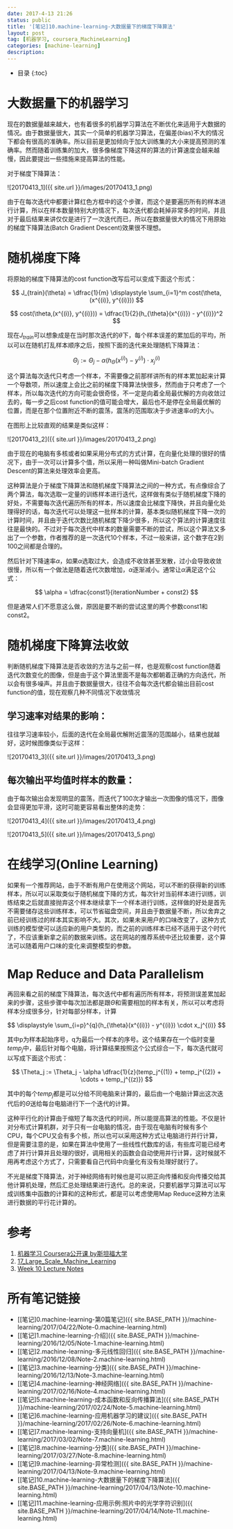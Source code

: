 ```yaml
---
date: 2017-4-13 21:26
status: public
title: '[笔记]10.machine-learning-大数据量下的梯度下降算法'
layout: post
tag: [机器学习, coursera_MachineLearning]
categories: [machine-learning]
description: 
---
```


* 目录
{:toc}

# 大数据量下的机器学习

现在的数据量越来越大，也有着很多的机器学习算法在不断优化来适用于大数据的情况。由于数据量很大，其实一个简单的机器学习算法，在偏差(bias)不大的情况下都会有很高的准确率。所以目前是更加倾向于加大训练集的大小来提高预测的准确率。然而随着训练集的加大，很多像梯度下降这样的算法的计算速度会越来越慢，因此要提出一些措施来提高算法的性能。

对于梯度下降算法：

![20170413_1]({{ site.url }}/images/20170413_1.png)

由于在每次迭代中都要计算红色方框中的这个步骤，而这个是要遍历所有的样本进行计算，所以在样本数量特别大的情况下，每次迭代都会耗掉非常多的时间，并且对于最后结果来讲仅仅是进行了一次迭代而已，所以在数据量很大的情况下用原始的梯度下降算法(Batch Gradient Descent)效果很不理想。

# 随机梯度下降

将原始的梯度下降算法的cost function改写后可以变成下面这个形式：

$$
J_{train}(\theta) = \dfrac{1}{m} \displaystyle \sum_{i=1}^m cost(\theta, (x^{(i)}, y^{(i)}))
$$

$$
cost(\theta,(x^{(i)}, y^{(i)})) = \dfrac{1}{2}(h_{\theta}(x^{(i)}) - y^{(i)})^2
$$

现在$J_{train}$可以想象成是在当时那次迭代的$\theta$下，每个样本误差的累加后的平均，所以可以在随机打乱样本顺序之后，按照下面的迭代来处理随机下降算法：

$$
\Theta_j := \Theta_j - \alpha (h_{\Theta}(x^{(i)}) - y^{(i)}) \cdot x^{(i)}_j
$$

这个算法每次迭代只考虑一个样本，不需要像之前那样讲所有的样本累加起来计算一个导数项，所以速度上会比之前的梯度下降算法快很多，然而由于只考虑了一个样本，所以每次迭代的方向可能会很奇怪，不一定是向着全局最优解的方向收敛过去的，每一步之后cost function的值可能会增大，最后也不是停在全局最优解的位置，而是在那个位置附近不断的震荡，震荡的范围取决于步进速率$\alpha$的大小。

在图形上比较直观的结果是类似这样：

![20170413_2]({{ site.url }}/images/20170413_2.png)

由于现在的电脑有多核或者如果采用分布式的方式计算，在向量化处理的很好的情况下，由于一次可以计算多个值，所以采用一种叫做Mini-batch Gradient Descent的算法来处理效率会更高。

这种算法是介于梯度下降算法和随机梯度下降算法之间的一种方式，有点像综合了两个算法，每次选取一定量的训练样本进行迭代，这样做有类似于随机梯度下降的好处，不需要每次迭代遍历所有的样本，所以速度会比梯度下降快，并且向量化处理得好的话，每次迭代可以处理这一批样本的计算，基本类似随机梯度下降一次的计算时间，并且由于迭代次数比随机梯度下降少很多，所以这个算法的计算速度往往是最快的。不过对于每次迭代中样本的数量需要不断的尝试，所以这个算法又多出了一个参数，作者推荐的是一次迭代10个样本，不过一般来讲，这个数字在2到100之间都是合理的。

然后针对下降速率$\alpha$，如果$\alpha$选取过大，会造成不收敛甚至发散，过小会导致收敛很慢，所以有一个做法是随着迭代次数增加，$\alpha$逐渐减小。通常让$\alpha$满足这个公式：

$$
\alpha = \dfrac{const1}{iterationNumber + const2}
$$

但是通常人们不愿意这么做，原因是要不断的尝试这里的两个参数const1和const2。

# 随机梯度下降算法收敛

判断随机梯度下降算法是否收敛的方法与之前一样，也是观察cost function随着迭代次数变化的图像，但是由于这个算法里面不是每次都朝着正确的方向迭代，所以会有很多噪声。并且由于数据量很大，往往不会每次迭代都会输出目前cost function的值，现在观察几种不同情况下收敛情况

## 学习速率对结果的影响：

往往学习速率较小，后面的迭代在全局最优解附近震荡的范围越小，结果也就越好，这时候图像类似于这样：

![20170413_3]({{ site.url }}/images/20170413_3.png)

## 每次输出平均值时样本的数量：

由于每次输出会发现明显的震荡，而迭代了100次才输出一次图像的情况下，图像会显得更加平滑，这时可能更容易看出整体的走势：

![20170413_4]({{ site.url }}/images/20170413_4.png)

![20170413_5]({{ site.url }}/images/20170413_5.png)

# 在线学习(Online Learning)

如果有一个推荐网站，由于不断有用户在使用这个网站，可以不断的获得新的训练样本，所以可以采取类似于随机梯度下降的方式，每次针对当前样本进行训练，训练结束之后就直接抛弃这个样本继续拿下一个样本进行训练，这样做的好处是首先不需要储存这些训练样本，可以节省磁盘空间，并且由于数据量不断，所以舍弃之前已经训练过的样本其实影响不大。其次，如果未来用户的口味改变了，这种方式训练的模型使可以适应新的用户类型的，而之前的训练样本已经不适用于这个时代了，不应该重新拿之前的数据来训练。这在网站的推荐系统中还比较重要，这个算法可以随着用户口味的变化来调整模型的参数。

# Map Reduce and Data Parallelism

再回来看之前的梯度下降算法，每次迭代中都有遍历所有样本，将预测误差累加起来的步骤，这些步骤中每次加法都是跟$\Theta$和需要相加的样本有关，所以可以考虑将样本分成很多分，针对每部分样本，计算

$$
\displaystyle \sum_{i=p}^{q}(h_{\theta}(x^{(i)}) - y^{(i)}) \cdot x_j^{(i)}
$$

其中p为样本起始序号，q为最后一个样本的序号。这个结果存在一个临时变量$temp_j$中，最后针对每个电脑，将计算结果按照这个公式综合一下，每次迭代就可以写成下面这个形式：

$$
\Theta_j := \Theta_j - \alpha \dfrac{1}{z}(temp_j^{(1)} + temp_j^{(2)} + \cdots + temp_j^{(z)})
$$

其中的每个$temp_j$都是可以分给不同电脑来计算的，最后由一个电脑计算出这次迭代后的$\Theta$送给每台电脑进行下一个迭代的计算。

这种平行化的计算由于缩短了每次迭代的时间，所以能提高算法的性能。不仅是针对分布式计算机群，对于只有一台电脑的情况，由于现在电脑有时候有多个CPU，每个CPU又会有多个核，所以也可以采用这种方式让电脑进行并行计算，但是需要注意的是，如果在算法中使用了一些线性代数库的话，有些库可能已经考虑了并行计算并且处理的很好，调用相关的函数会自动使用并行计算，这时候就不用再考虑这个方式了，只需要看自己代码中向量化有没有处理好就行了。

不光是梯度下降算法，对于神经网络有时候也是可以把正向传播和反向传播交给其他计算机处理，然后汇总处理结果进行迭代。总的来说，只要机器学习算法可以写成训练集中函数的计算和的这种形式，都是可以考虑使用Map Reduce这种方法来进行数据的平行花计算的。


# 参考

1. [机器学习 Coursera公开课 by斯坦福大学](https://www.coursera.org/learn/machine-learning/home)
2. [17_Large_Scale_Machine_Learning](http://www.holehouse.org/mlclass/17_Large_Scale_Machine_Learning.html)
3. [Week 10 Lecture Notes](https://www.coursera.org/learn/machine-learning/resources/srQ23)


# 所有笔记链接

- [[笔记]0.machine-learning-第0篇笔记]({{ site.BASE_PATH }}/machine-learning/2017/04/22/Note-0.machine-learning.html)
- [[笔记]1.machine-learning-介绍]({{ site.BASE_PATH }}/machine-learning/2016/12/05/Note-1.machine-learning.html)
- [[笔记]2.machine-learning-多元线性回归]({{ site.BASE_PATH }}/machine-learning/2016/12/08/Note-2.machine-learning.html)
- [[笔记]3.machine-learning-分类]({{ site.BASE_PATH }}/machine-learning/2016/12/13/Note-3.machine-learning.html)
- [[笔记]4.machine-learning-神经网络]({{ site.BASE_PATH }}/machine-learning/2017/02/16/Note-4.machine-learning.html)
- [[笔记]5.machine-learning-成本函数和反向传播算法]({{ site.BASE_PATH }}/machine-learning/2017/02/24/Note-5.machine-learning.html)
- [[笔记]6.machine-learning-应用机器学习的建议]({{ site.BASE_PATH }}/machine-learning/2017/02/26/Note-6.machine-learning.html)
- [[笔记]7.machine-learning-支持向量机]({{ site.BASE_PATH }}/machine-learning/2017/03/02/Note-7.machine-learning.html)
- [[笔记]8.machine-learning-分类]({{ site.BASE_PATH }}/machine-learning/2017/03/27/Note-8.machine-learning.html)
- [[笔记]9.machine-learning-异常检测]({{ site.BASE_PATH }}/machine-learning/2017/04/13/Note-9.machine-learning.html)
- [[笔记]10.machine-learning-大数据量下的梯度下降算法]({{ site.BASE_PATH }}/machine-learning/2017/04/13/Note-10.machine-learning.html)
- [[笔记]11.machine-learning-应用示例:照片中的光学字符识别]({{ site.BASE_PATH }}/machine-learning/2017/04/14/Note-11.machine-learning.html)
